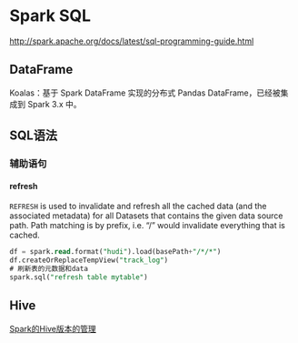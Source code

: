 # Spark SQL

http://spark.apache.org/docs/latest/sql-programming-guide.html



## DataFrame

Koalas：基于 Spark DataFrame 实现的分布式 Pandas DataFrame，已经被集成到 Spark 3.x 中。



## SQL语法

### 辅助语句

#### refresh

`REFRESH` is used to invalidate and refresh all the cached data (and the associated metadata) for all Datasets that contains the given data source path. Path matching is by prefix, i.e. “/” would invalidate everything that is cached.

```sql
df = spark.read.format("hudi").load(basePath+"/*/*")
df.createOrReplaceTempView("track_log")
# 刷新表的元数据和data
spark.sql("refresh table mytable")
```



## Hive

[Spark的Hive版本的管理](https://spark.apache.org/docs/latest/sql-data-sources-hive-tables.html)




